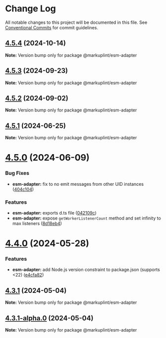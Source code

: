 # Change Log

All notable changes to this project will be documented in this file.
See [Conventional Commits](https://conventionalcommits.org) for commit guidelines.

## [4.5.4](https://github.com/markuplint/markuplint/compare/@markuplint/esm-adapter@4.5.3...@markuplint/esm-adapter@4.5.4) (2024-10-14)

**Note:** Version bump only for package @markuplint/esm-adapter

## [4.5.3](https://github.com/markuplint/markuplint/compare/@markuplint/esm-adapter@4.5.2...@markuplint/esm-adapter@4.5.3) (2024-09-23)

**Note:** Version bump only for package @markuplint/esm-adapter

## [4.5.2](https://github.com/markuplint/markuplint/compare/@markuplint/esm-adapter@4.5.1...@markuplint/esm-adapter@4.5.2) (2024-09-02)

**Note:** Version bump only for package @markuplint/esm-adapter

## [4.5.1](https://github.com/markuplint/markuplint/compare/@markuplint/esm-adapter@4.5.0...@markuplint/esm-adapter@4.5.1) (2024-06-25)

**Note:** Version bump only for package @markuplint/esm-adapter

# [4.5.0](https://github.com/markuplint/markuplint/compare/@markuplint/esm-adapter@4.4.0...@markuplint/esm-adapter@4.5.0) (2024-06-09)

### Bug Fixes

- **esm-adapter:** fix to no emit messages from other UID instances ([404c104](https://github.com/markuplint/markuplint/commit/404c1043e63f53a961cc1cfd355f26e5dde8d780))

### Features

- **esm-adapter:** exports d.ts file ([042109c](https://github.com/markuplint/markuplint/commit/042109c0e5d1e46e6fd40e0c2faea843e6dd1751))
- **esm-adapter:** expose `getWorkerListenerCount` method and set infinity to max listeners ([8d18eb4](https://github.com/markuplint/markuplint/commit/8d18eb45bd37af0166d9b79f41e20ffb10fee409))

# [4.4.0](https://github.com/markuplint/markuplint/compare/@markuplint/esm-adapter@4.3.1...@markuplint/esm-adapter@4.4.0) (2024-05-28)

### Features

- **esm-adapter:** add Node.js version constraint to package.json (supports <22) ([e4cfa82](https://github.com/markuplint/markuplint/commit/e4cfa824a9c0916393b2b3115871a6900d428372))

## [4.3.1](https://github.com/markuplint/markuplint/compare/@markuplint/esm-adapter@4.3.1-alpha.0...@markuplint/esm-adapter@4.3.1) (2024-05-04)

**Note:** Version bump only for package @markuplint/esm-adapter

## [4.3.1-alpha.0](https://github.com/markuplint/markuplint/compare/@markuplint/esm-adapter@4.3.0...@markuplint/esm-adapter@4.3.1-alpha.0) (2024-05-04)

**Note:** Version bump only for package @markuplint/esm-adapter
